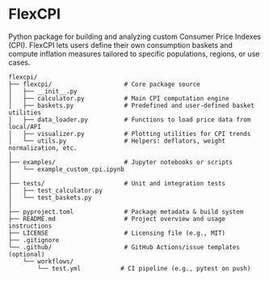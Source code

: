 # FlexCPI
Python package for building and analyzing custom Consumer Price Indexes (CPI). FlexCPI lets users define their own consumption baskets and compute inflation measures tailored to specific populations, regions, or use cases.

```
flexcpi/
├── flexcpi/                    # Core package source
│   ├── __init__.py
│   ├── calculator.py           # Main CPI computation engine
│   ├── baskets.py              # Predefined and user-defined basket utilities
│   ├── data_loader.py          # Functions to load price data from local/API
│   ├── visualizer.py           # Plotting utilities for CPI trends
│   └── utils.py                # Helpers: deflators, weight normalization, etc.
│
├── examples/                   # Jupyter notebooks or scripts
│   └── example_custom_cpi.ipynb
│
├── tests/                      # Unit and integration tests
│   ├── test_calculator.py
│   └── test_baskets.py
│
├── pyproject.toml              # Package metadata & build system
├── README.md                   # Project overview and usage instructions
├── LICENSE                     # Licensing file (e.g., MIT)
├── .gitignore
└── .github/                    # GitHub Actions/issue templates (optional)
    └── workflows/
        └── test.yml           # CI pipeline (e.g., pytest on push)
```
